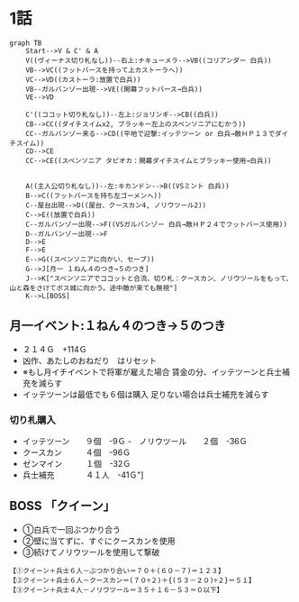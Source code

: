 # 1話

```mermaid
graph TB
	Start-->V & C' & A
	V((ヴィーナス切り札なし))--右上:ナキューメラ-->VB((コリアンダー 白兵))
	VB-->VC((フットバースを持って上カストーラへ))
	VC-->VD((カストーラ:放置で白兵))
	VB--ガルバンゾー出現-->VE((開幕フットバース→白兵))
	VE-->VD

	C'((ココット切り札なし))--左上:ジョリンギ-->CB((白兵))
	CB-->CC((ダイチスイムx2, ブラッキー左上のスペンソニアにむかう))
	CC--ガルバンゾー来る-->CD((平地で迎撃:イッテツーン or 白兵→敵ＨＰ１３でダイチスイム))
	CD-->CE
	CC-->CE((スペンソニア タピオカ：開幕ダイチスイムとブラッキー使用→白兵))

	
	A((主人公切り札なし))--左:キカンドン-->B((VSミント 白兵))
	B-->C((フットバースを持ち左ゴーメンへ))
	C--屋台出現-->D((屋台、クースカン4, ノリウツール2))
	C-->E((放置で白兵))
	C--ガルバンゾー出現-->F((VSガルバンゾー 白兵→敵ＨＰ２４でフットバース使用))
	D--ガルバンゾー出現-->F
	D-->E
	F-->E
	E-->G((スペンソニアに向かい、セーブ))
	G-->J[月一 １ねん４のつき→５のつき]
	J-->K["スペンソニアでココットと合流、切り札：クースカン、ノリウツールをもって、山と森をさけてボス城に向かう。途中敵が来ても無視"]
	K-->L[BOSS]
```
## 月一イベント:１ねん４のつき→５のつき　
- ２１４Ｇ　+114Ｇ
- 凶作、あたしのおねだり　はリセット 
- ※もし月イチイベントで将軍が雇えた場合 賃金の分、イッテツーンと兵士補充を減らす
- イッテツーンは最低でも６個は購入 足りない場合は兵士補充を減らす

### 切り札購入 
- イッテツーン　　９個　-9Ｇ
-　ノリウツール　　２個　-36Ｇ
- クースカン　　　４個　-96Ｇ
- ゼンマイン　　　１個　-32Ｇ
- 兵士補充　　　　４１人　-41Ｇ"]
	
## BOSS 「クイーン」
- ①白兵で一回ぶつかり合う
- ②壁に当てずに、すぐにクースカンを使用
- ③続けてノリウツールを使用して撃破

```
【①クイーン＋兵士６人－ぶつかり合い＝７０＋(６０－７)＝１２３】
【②クイーン＋兵士６人－クースカン＝(７０÷２)＋{(５３－２０)÷２}＝５１】
【③クイーン＋兵士４人－ノリウツール＝３５＋１６－５３＝０以下】
```
